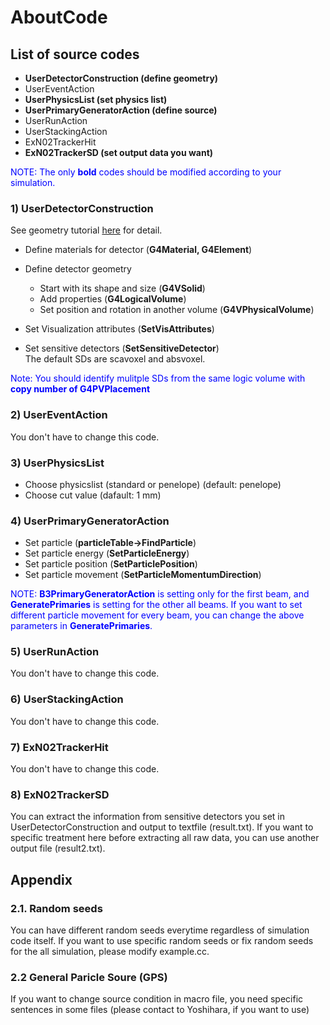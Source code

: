 # AboutCode 

## List of source codes
- **UserDetectorConstruction (define geometry)**
- UserEventAction
- **UserPhysicsList (set physics list)**
- **UserPrimaryGeneratorAction (define source)**
- UserRunAction
- UserStackingAction
- ExN02TrackerHit
- **ExN02TrackerSD (set output data you want)**  

<font color="Blue">NOTE: The only **bold** codes should be modified according to your simulation.</font>


### 1) UserDetectorConstruction
 See geometry tutorial [here](https://geant4.web.cern.ch/collaboration/working_groups/geometry) for detail.

 - Define materials for detector (**G4Material, G4Element**)  
 - Define detector geometry
   - Start with its shape and size (**G4VSolid**)
   - Add properties (**G4LogicalVolume**)
   - Set position and rotation in another volume  (**G4VPhysicalVolume**)   

 - Set Visualization attributes (**SetVisAttributes**)
 - Set sensitive detectors (**SetSensitiveDetector**)  
   The default SDs are scavoxel and absvoxel.  

<font color="Blue">Note: You should identify mulitple SDs from the same logic volume with **copy number of G4PVPlacement**</font>


### 2) UserEventAction
You don't have to change this code.


### 3) UserPhysicsList
 - Choose physicslist (standard or penelope) (default: penelope)
 - Choose cut value (dafault: 1 mm)


### 4) UserPrimaryGeneratorAction
 - Set particle (**particleTable->FindParticle**)
 - Set particle energy (**SetParticleEnergy**)
 - Set particle position (**SetParticlePosition**)
 - Set particle movement (**SetParticleMomentumDirection**)

<font color="Blue">NOTE: **B3PrimaryGeneratorAction** is setting only for the first beam, and **GeneratePrimaries** is setting for the other all beams. If you want to set different particle movement for every beam, you can change the above parameters in **GeneratePrimaries**.</font>


### 5) UserRunAction
You don't have to change this code.


### 6) UserStackingAction
You don't have to change this code.


### 7) ExN02TrackerHit
You don't have to change this code.

### 8) ExN02TrackerSD
You can extract the information from sensitive detectors you set in UserDetectorConstruction and output to textfile (result.txt). If you want to specific treatment here before extracting all raw data, you can use another output file (result2.txt).

## Appendix 
### 2.1. Random seeds
You can have different random seeds everytime regardless of simulation code itself.
If you want to use specific random seeds or fix random seeds for the all simulation, please modify example.cc.

### 2.2 General Paricle Soure (GPS)
If you want to change source condition in macro file, you need specific sentences in some files (please contact to Yoshihara, if you want to use)

